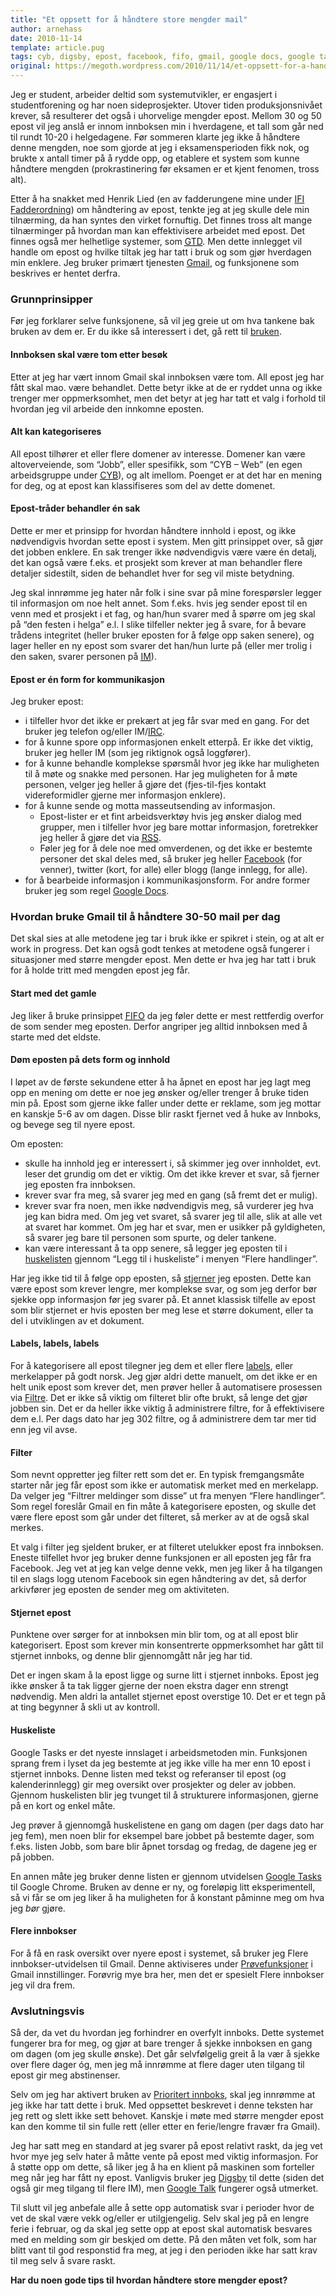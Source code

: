 ```yaml
---
title: "Et oppsett for å håndtere store mengder mail"
author: arnehass
date: 2010-11-14
template: article.pug
tags: cyb, digsby, epost, facebook, fifo, gmail, google docs, google talk, gtd, ifi fadderordning, im, irc, rss, tasks
original: https://megoth.wordpress.com/2010/11/14/et-oppsett-for-a-handtere-store-mengder-mail/
---
```


<p>Jeg er student, arbeider deltid som systemutvikler, er engasjert i studentforening og har noen sideprosjekter. Utover tiden produksjonsnivået krever, så resulterer det også i uhorvelige mengder epost. Mellom 30 og 50 epost vil jeg anslå er innom innboksen min i hverdagene, et tall som går ned til rundt 10-20 i helgedagene. Før sommeren klarte jeg ikke å håndtere denne mengden, noe som gjorde at jeg i eksamensperioden fikk nok, og brukte x antall timer på å rydde opp, og etablere et system som kunne håndtere mengden (prokrastinering før eksamen er et kjent fenomen, tross alt).</p>
<p>Etter å ha snakket med Henrik Lied (en av fadderungene mine under&nbsp;<a href="http://fadderuke.no">IFI Fadderordning</a>) om håndtering av epost, tenkte jeg at jeg skulle dele min tilnærming, da han syntes den virket fornuftig. Det finnes tross alt mange tilnærminger på hvordan man kan effektivisere arbeidet med epost. Det finnes også mer helhetlige systemer, som <a href="http://en.wikipedia.org/wiki/Getting_Things_Done"><abbr title="Getting Things Done">GTD</abbr></a>. Men dette innlegget vil handle om epost og hvilke tiltak jeg har tatt i bruk og som gjør hverdagen min enklere. Jeg bruker primært tjenesten <a href="http://gmail.com/">Gmail</a>, og funksjonene som beskrives er hentet derfra.</p>
<span class="more"></span>
<h3>Grunnprinsipper</h3>
<p>Før jeg forklarer selve funksjonene, så vil jeg greie ut om hva tankene bak bruken av dem er. Er du ikke så interessert i det, gå rett til <a href="#bruk">bruken</a>.</p>
<h4>Innboksen skal være tom etter besøk</h4>
<p>Etter at jeg har vært innom Gmail skal innboksen være tom. All epost jeg har fått skal mao. være behandlet. Dette betyr ikke at de er ryddet unna og ikke trenger mer oppmerksomhet, men det betyr at jeg har tatt et valg i forhold til hvordan jeg vil arbeide den innkomne eposten.</p>
<h4>Alt kan kategoriseres</h4>
<p>All epost tilhører et eller flere domener av interesse. Domener kan være altoverveiende, som “Jobb”, eller spesifikk, som “CYB – Web” (en egen arbeidsgruppe under <a href="http://cyb.no/"><abbr title="Cybernetisk Selskab">CYB</abbr></a>), og alt imellom. Poenget er at det har en mening for deg, og at epost kan klassifiseres som del av dette domenet.</p>
<h4>Epost-tråder behandler én sak</h4>
<p>Dette er mer et prinsipp for hvordan håndtere innhold i epost, og ikke nødvendigvis hvordan sette epost i system. Men gitt prinsippet over, så gjør det jobben enklere. En sak trenger ikke nødvendigvis være være én detalj, det kan også være f.eks. et prosjekt som krever at man behandler flere detaljer sidestilt, siden de behandlet hver for seg vil miste betydning.</p>
<p>Jeg skal innrømme jeg hater når folk i sine svar på mine forespørsler legger til informasjon om noe helt annet. Som f.eks. hvis jeg sender epost til en venn med et prosjekt i et fag, og han/hun svarer med å spørre om jeg skal på “den festen i helga” e.l. I slike tilfeller nekter jeg å svare, for å bevare trådens integritet (heller bruker eposten for å følge opp saken senere), og lager heller en ny epost som svarer det han/hun lurte på (eller mer trolig i den saken, svarer personen på <a href="http://en.wikipedia.org/wiki/Instant_messaging"><abbr title="Instant Messaging">IM</abbr></a>).</p>
<h4>Epost er én form for kommunikasjon</h4>
<p>Jeg bruker epost:</p>
<ul>
<li>i tilfeller hvor det ikke er prekært at jeg får svar med en gang. For det bruker jeg telefon og/eller IM/<a href="http://en.wikipedia.org/wiki/IRC"><abbr title="Internet Relay Chat">IRC</abbr></a>.</li>
<li>for å kunne spore opp informasjonen enkelt etterpå. Er ikke det viktig, bruker jeg heller IM (som jeg riktignok også loggfører).</li>
<li>for å kunne behandle komplekse spørsmål hvor jeg ikke har muligheten til å møte og snakke med personen. Har jeg muligheten for å møte personen, velger jeg heller å gjøre det (fjes-til-fjes kontakt videreformidler gjerne mer informasjon enklere).</li>
<li>for å kunne sende og motta masseutsending av informasjon.
<ul>
<li>Epost-lister er et fint arbeidsverktøy hvis jeg ønsker dialog med grupper, men i tilfeller hvor jeg bare mottar informasjon, foretrekker jeg heller å gjøre det via <a href="http://en.wikipedia.org/wiki/RSS"><abbr title="Really Simple Syndication/Rich Site Summary">RSS</abbr></a>.</li>
<li>Føler jeg for å dele noe med omverdenen, og det ikke er bestemte personer det skal deles med, så bruker jeg heller <a href="http://www.facebook.com/">Facebook</a> (for venner), twitter (kort, for alle) eller blogg (lange innlegg, for alle).</li>
</ul>
</li>
<li>for å bearbeide informasjon i kommunikasjonsform. For andre former bruker jeg som regel <a href="http://docs.google.com/">Google Docs</a>.</li>
</ul>
<h3><a name="bruk"></a>Hvordan bruke Gmail til å håndtere 30-50 mail per dag</h3>
<p>Det skal sies at alle metodene jeg tar i bruk ikke er spikret i stein, og at alt er work in progress. Det kan også godt tenkes at metodene også fungerer i situasjoner med større mengder epost. Men dette er hva jeg har tatt i bruk for å holde tritt med mengden epost jeg får.</p>
<h4>Start med det gamle</h4>
<p>Jeg liker å bruke prinsippet <a href="http://en.wikipedia.org/wiki/FIFO"><abbr title="First In First Out">FIFO</abbr></a> da jeg føler dette er mest rettferdig overfor de som sender meg eposten. Derfor angriper jeg alltid innboksen med å starte med det eldste.</p>
<h4>Døm eposten på dets form og innhold</h4>
<p>I løpet av de første sekundene etter å ha åpnet en epost har jeg lagt meg opp en mening om dette er noe jeg ønsker og/eller trenger å bruke tiden min på. Epost som gjerne ikke faller under dette er reklame, som jeg mottar en kanskje 5-6 av om dagen. Disse blir raskt fjernet ved å huke av Innboks, og bevege seg til nyere epost.</p>
<p>Om eposten:</p>
<ul>
<li>skulle ha innhold jeg er interessert i, så skimmer jeg over innholdet, evt. leser det grundig om det er viktig. Om det ikke krever et svar, så fjerner jeg eposten fra innboksen.</li>
<li>krever svar fra meg, så svarer jeg med en gang (så fremt det er mulig).</li>
<li>krever svar fra noen, men ikke nødvendigvis meg, så vurderer jeg hva jeg kan bidra med. Om jeg vet svaret, så svarer jeg til alle, slik at alle vet at svaret har kommet. Om jeg har et svar, men er usikker på gyldigheten, så svarer jeg bare til personen som spurte, og deler tankene.</li>
<li>kan være interessant å ta opp senere, så legger jeg eposten til i <a href="http://mail.google.com/support/bin/answer.py?hl=en&amp;answer=106237">huskelisten</a> gjennom “Legg til i huskeliste” i menyen “Flere handlinger”.</li>
</ul>
<p>Har jeg ikke tid til å følge opp eposten, så <a href="https://mail.google.com/support/bin/answer.py?hl=en&amp;answer=6561">stjerner</a> jeg eposten. Dette kan være epost som krever lengre, mer komplekse svar, og som jeg derfor bør sjekke opp informasjon før jeg svarer på. Et annet klassisk tilfelle av epost som blir stjernet er hvis eposten ber meg lese et større dokument, eller ta del i utviklingen av et dokument.</p>
<h4>Labels, labels, labels</h4>
<p>For å kategorisere all epost tilegner jeg dem et eller flere <a href="http://mail.google.com/support/bin/answer.py?hl=en&amp;answer=118708">labels</a>, eller merkelapper på godt norsk. Jeg gjør aldri dette manuelt, om det ikke er en helt unik epost som krever det, men prøver heller å automatisere prosessen via <a href="http://mail.google.com/support/bin/answer.py?hl=en&amp;answer=6579">Filtre</a>. Det er ikke så viktig om filteret blir ofte brukt, så lenge det gjør jobben sin. Det er da heller ikke viktig å administrere filtre, for å effektivisere dem e.l. Per dags dato har jeg 302 filtre, og å administrere dem tar mer tid enn jeg vil avse.</p>
<h4>Filter</h4>
<p>Som nevnt oppretter jeg filter rett som det er. En typisk fremgangsmåte starter når jeg får epost som ikke er automatisk merket med en merkelapp. Da velger jeg “Filtrer meldinger som disse” ut fra menyen “Flere handlinger”. Som regel foreslår Gmail en fin måte å kategorisere eposten, og skulle det være flere epost som går under det filteret, så merker av at de også skal merkes.</p>
<p>Et valg i filter jeg sjeldent bruker, er at filteret utelukker epost fra innboksen. Eneste tilfellet hvor jeg bruker denne funksjonen er all eposten jeg får fra Facebook. Jeg vet at jeg kan velge denne vekk, men jeg liker å ha tilgangen til en slags logg utenom Facebook sin egen håndtering av det, så derfor arkivfører jeg eposten de sender meg om aktiviteten.</p>
<h4>Stjernet epost</h4>
<p>Punktene over sørger for at innboksen min blir tom, og at all epost blir kategorisert. Epost som krever min konsentrerte oppmerksomhet har gått til stjernet innboks, og denne blir gjennomgått når jeg har tid.</p>
<p>Det er ingen skam å la epost ligge og surne litt i stjernet innboks. Epost jeg ikke ønsker å ta tak ligger gjerne der noen ekstra dager enn strengt nødvendig. Men aldri la antallet stjernet epost overstige 10. Det er et tegn på at ting begynner å skli ut av kontroll.</p>
<h4>Huskeliste</h4>
<p>Google Tasks er det nyeste innslaget i arbeidsmetoden min. Funksjonen sprang frem i lyset da jeg bestemte at jeg ikke ville ha mer enn 10 epost i stjernet innboks. Denne listen med tekst og referanser til epost (og kalenderinnlegg) gir meg oversikt over prosjekter og deler av jobben. Gjennom huskelisten blir jeg tvunget til å strukturere informasjonen, gjerne på en kort og enkel måte.</p>
<p>Jeg prøver å gjennomgå huskelistene en gang om dagen (per dags dato har jeg fem), men noen blir for eksempel bare jobbet på bestemte dager, som f.eks. listen Jobb, som bare blir åpnet torsdag og fredag, de dagene jeg er på jobben.</p>
<p>En annen måte jeg bruker denne listen er gjennom utvidelsen <a href="https://chrome.google.com/extensions/detail/jbikhmelidedkckpokhanhejpkjfboih">Google Tasks</a> til Google Chrome. Bruken av denne er ny, og foreløpig litt eksperimentell, så vi får se om jeg liker å ha muligheten for å konstant påminne meg om hva jeg <em>bør</em> gjøre.</p>
<h4>Flere innbokser</h4>
<p>For å få en rask oversikt over nyere epost i systemet, så bruker jeg Flere innbokser-utvidelsen til Gmail. Denne aktiviseres under <a href="http://mail.google.com/mail/?ui=2&amp;fs=1&amp;view=pu&amp;st=labs">Prøvefunksjoner</a> i Gmail innstillinger. Forøvrig mye bra her, men det er spesielt Flere innbokser jeg vil dra frem.</p>
<h3>Avslutningsvis</h3>
<p>Så der, da vet du hvordan jeg forhindrer en overfylt innboks. Dette systemet fungerer bra for meg, og gjør at bare trenger å sjekke innboksen en gang om dagen (om jeg skulle ønske). Det går selvfølgelig greit å la vær å sjekke over flere dager óg, men jeg må innrømme at flere dager uten tilgang til epost gir meg abstinenser.</p>
<p>Selv om jeg har aktivert bruken av <a href="http://mail.google.com/mail/help/priority-inbox.html">Prioritert innboks</a>, skal jeg innrømme at jeg ikke har tatt dette i bruk. Med oppsettet beskrevet i denne teksten har jeg rett og slett ikke sett behovet. Kanskje i møte med større mengder epost kan den komme til sin fulle rett (eller etter en ferie/lengre fravær fra Gmail).</p>
<p>Jeg har satt meg en standard at jeg svarer på epost relativt raskt, da jeg vet hvor mye jeg selv hater å måtte vente på epost med viktig informasjon. For å støtte opp om dette, så liker jeg å ha en klient på maskinen som forteller meg når jeg har fått ny epost. Vanligvis bruker jeg <a href="http://www.digsby.com/">Digsby</a> til dette (siden det også gir meg tilgang til flere IM), men <a href="http://www.google.com/talk/">Google Talk</a> fungerer også utmerket.</p>
<p>Til slutt vil jeg anbefale alle å sette opp automatisk svar i perioder hvor de vet de skal være vekk og/eller er utilgjengelig. Selv skal jeg på en lengre ferie i februar, og da skal jeg sette opp at epost skal automatisk besvares med en melding som gir beskjed om dette. På den måten vet folk, som har blitt vant til god responstid fra meg, at jeg i den perioden ikke har satt krav til meg selv å svare raskt.</p>
<p><strong>Har du noen gode tips til hvordan håndtere store mengder epost?</strong></p>
